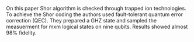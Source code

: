 On this paper Shor algorithm is checked through trapped ion technologies. To achieve the Shor coding the authors used fault-tolerant quantum error correction (QEC). They prepared a GHZ state and sampled the measuerment for mxm logical states on nine qubits. Results showed almost 98% fidelity.
